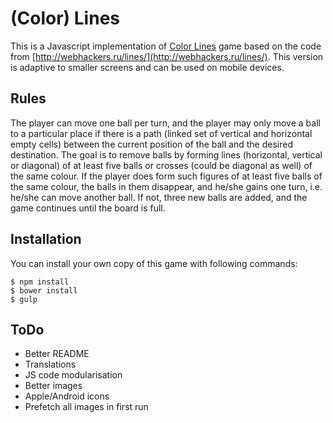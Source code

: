 # (Color) Lines

This is a Javascript implementation of [Color Lines](https://en.wikipedia.org/wiki/Color_Lines) game
based on the code from [http://webhackers.ru/lines/](http://webhackers.ru/lines/).
This version is adaptive to smaller screens and can be used on mobile devices.

## Rules

The player can move one ball per turn, and the player may only move a ball to a particular place if there is a path
(linked set of vertical and horizontal empty cells) between the current position of the ball and the desired destination.
The goal is to remove balls by forming lines (horizontal, vertical or diagonal) of at least five balls or crosses (could be diagonal as well) of the same colour.
If the player does form such figures of at least five balls of the same colour, the balls in them disappear,
and he/she gains one turn, i.e. he/she can move another ball.
If not, three new balls are added, and the game continues until the board is full.

## Installation

You can install your own copy of this game with following commands:

```
$ npm install
$ bower install
$ gulp
```

## ToDo

- Better README
- Translations
- JS code modularisation
- Better images
- Apple/Android icons
- Prefetch all images in first run